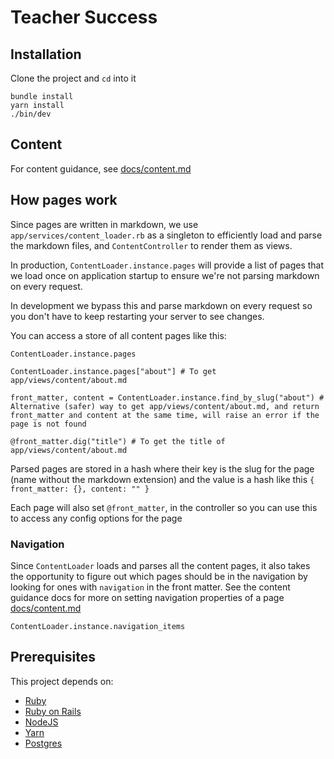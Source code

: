 # Teacher Success

## Installation

Clone the project and `cd` into it

```
bundle install
yarn install
./bin/dev
```

## Content

For content guidance, see [docs/content.md](docs/content.md)

## How pages work

Since pages are written in markdown, we use `app/services/content_loader.rb` as a singleton to efficiently load and parse the markdown files, and `ContentController` to render them as views.

In production, `ContentLoader.instance.pages` will provide a list of pages that we load once on application startup to ensure we're not parsing markdown on every request. 

In development we bypass this and parse markdown on every request so you don't have to keep restarting your server to see changes.

You can access a store of all content pages like this:

```
ContentLoader.instance.pages

ContentLoader.instance.pages["about"] # To get app/views/content/about.md

front_matter, content = ContentLoader.instance.find_by_slug("about") # Alternative (safer) way to get app/views/content/about.md, and return front_matter and content at the same time, will raise an error if the page is not found

@front_matter.dig("title") # To get the title of app/views/content/about.md
```

Parsed pages are stored in a hash where their key is the slug for the page (name without the markdown extension) and the value is a hash like this `{ front_matter: {}, content: "" }`

Each page will also set `@front_matter`, in the controller so you can use this to access any config options for the page

### Navigation

Since `ContentLoader` loads and parses all the content pages, it also takes the opportunity to figure out which pages should be in the navigation by looking for ones with `navigation` in the front matter. See the content guidance docs for more on setting navigation properties of a page [docs/content.md](docs/content.md)

```
ContentLoader.instance.navigation_items
```

## Prerequisites

This project depends on:

  - [Ruby](https://www.ruby-lang.org/)
  - [Ruby on Rails](https://rubyonrails.org/)
  - [NodeJS](https://nodejs.org/)
  - [Yarn](https://yarnpkg.com/)
  - [Postgres](https://www.postgresql.org/)


